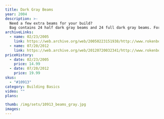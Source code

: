```yaml
---
title: Dark Gray Beams
year: 2004
description: >-
  Need a few extra beams for your build?
  Bag contains 24 half dark gray beams and 24 full dark gray beams. For use with any Rokenbok build. 48 piece total.
archiveLinks:
  - name: 02/23/2005
    link: https://web.archive.org/web/20050223151938/http://www.rokenbok.com/catalog/pd_bb_10913.html
  - name: 07/20/2012
    link: https://web.archive.org/web/20120720032341/http://www.rokenbok.com/estore/construction/beam-set-dark-grey
priceHistory:
  - date: 02/23/2005
    price: 14.99
  - date: 07/20/2012
    price: 19.99
skus:
  - "#10913"
category: Building Basics
video: ""
plans:

thumb: /img/sets/10913_beams_gray.jpg
images:
---
```

